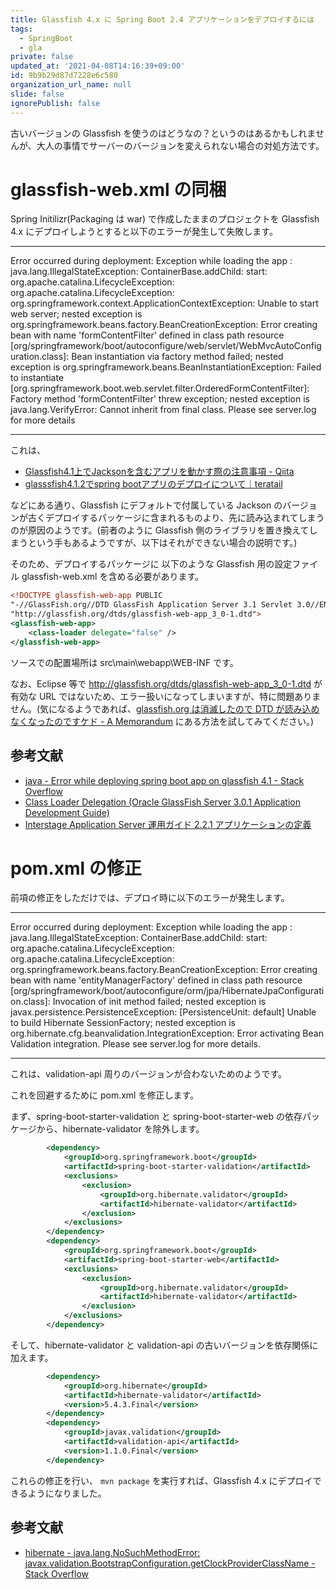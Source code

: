 ```yaml
---
title: Glassfish 4.x に Spring Boot 2.4 アプリケーションをデプロイするには
tags:
  - SpringBoot
  - gla
private: false
updated_at: '2021-04-08T14:16:39+09:00'
id: 9b9b29d87d7228e6c580
organization_url_name: null
slide: false
ignorePublish: false
---
```

古いバージョンの Glassfish を使うのはどうなの？というのはあるかもしれませんが、大人の事情でサーバーのバージョンを変えられない場合の対処方法です。

# glassfish-web.xml の同梱

Spring Initilizr(Packaging は war) で作成したままのプロジェクトを Glassfish 4.x にデプロイしようとすると以下のエラーが発生して失敗します。

---

Error occurred during deployment: Exception while loading the app : java.lang.IllegalStateException: ContainerBase.addChild: start: org.apache.catalina.LifecycleException: org.apache.catalina.LifecycleException: org.springframework.context.ApplicationContextException: Unable to start web server; nested exception is org.springframework.beans.factory.BeanCreationException: Error creating bean with name 'formContentFilter' defined in class path resource [org/springframework/boot/autoconfigure/web/servlet/WebMvcAutoConfiguration.class]: Bean instantiation via factory method failed; nested exception is org.springframework.beans.BeanInstantiationException: Failed to instantiate [org.springframework.boot.web.servlet.filter.OrderedFormContentFilter]: Factory method 'formContentFilter' threw exception; nested exception is java.lang.VerifyError: Cannot inherit from final class. Please see server.log for more details

---

これは、

- [Glassfish4.1上でJacksonを含むアプリを動かす際の注意事項 - Qiita](https://qiita.com/yukyu2nd/items/ca3c46b0075106ebc4b2)
- [glasssfish4.1.2でspring bootアプリのデプロイについて｜teratail](https://teratail.com/questions/185325)

などにある通り、Glassfish にデフォルトで付属している Jackson のバージョンが古くデプロイするパッケージに含まれるものより、先に読み込まれてしまうのが原因のようです。(前者のように Glassfish 側のライブラリを置き換えてしまうという手もあるようですが、以下はそれができない場合の説明です。)

そのため、デプロイするパッケージに 以下のような Glassfish 用の設定ファイル glassfish-web.xml を含める必要があります。

```xml
<!DOCTYPE glassfish-web-app PUBLIC
"-//GlassFish.org//DTD GlassFish Application Server 3.1 Servlet 3.0//EN"
"http://glassfish.org/dtds/glassfish-web-app_3_0-1.dtd">
<glassfish-web-app>
	<class-loader delegate="false" />
</glassfish-web-app>
```

ソースでの配置場所は src\main\webapp\WEB-INF です。

なお、Eclipse 等で http://glassfish.org/dtds/glassfish-web-app_3_0-1.dtd が有効な URL ではないため、エラー扱いになってしまいますが、特に問題ありません。(気になるようであれば、[glassfish.org は消滅したので DTD が読み込めなくなったのですケド - A Memorandum](https://blog1.mammb.com/entry/2018/02/20/124236) にある方法を試してみてください。)

## 参考文献

- [java - Error while deploying spring boot app on glassfish 4.1 - Stack Overflow](https://stackoverflow.com/questions/59069204/error-while-deploying-spring-boot-app-on-glassfish-4-1)
- [Class Loader Delegation (Oracle GlassFish Server 3.0.1 Application Development Guide) ](https://docs.oracle.com/cd/E19798-01/821-1752/beagb/index.html)
- [Interstage Application Server 運用ガイド 2.2.1 アプリケーションの定義](https://software.fujitsu.com/jp/manual/manualfiles/m120022/b1wd3166/01z200/b3166-00-02-02-01.html)

# pom.xml の修正

前項の修正をしただけでは、デプロイ時に以下のエラーが発生します。

---

Error occurred during deployment: Exception while loading the app : java.lang.IllegalStateException: ContainerBase.addChild: start: org.apache.catalina.LifecycleException: org.apache.catalina.LifecycleException: org.springframework.beans.factory.BeanCreationException: Error creating bean with name 'entityManagerFactory' defined in class path resource [org/springframework/boot/autoconfigure/orm/jpa/HibernateJpaConfiguration.class]: Invocation of init method failed; nested exception is javax.persistence.PersistenceException: [PersistenceUnit: default] Unable to build Hibernate SessionFactory; nested exception is org.hibernate.cfg.beanvalidation.IntegrationException: Error activating Bean Validation integration. Please see server.log for more details.

---

これは、validation-api 周りのバージョンが合わないためのようです。

これを回避するために pom.xml を修正します。

まず、spring-boot-starter-validation と spring-boot-starter-web の依存パッケージから、hibernate-validator を除外します。

```xml
		<dependency>
			<groupId>org.springframework.boot</groupId>
			<artifactId>spring-boot-starter-validation</artifactId>
	  		<exclusions>
		  		<exclusion>
		  			<groupId>org.hibernate.validator</groupId>
		  			<artifactId>hibernate-validator</artifactId>
		  		</exclusion>
	  		</exclusions>
		</dependency>
		<dependency>
			<groupId>org.springframework.boot</groupId>
			<artifactId>spring-boot-starter-web</artifactId>
	  		<exclusions>
		  		<exclusion>
		  			<groupId>org.hibernate.validator</groupId>
		  			<artifactId>hibernate-validator</artifactId>
		  		</exclusion>
	  		</exclusions>
		</dependency>
```

そして、hibernate-validator と validation-api の古いバージョンを依存関係に加えます。

```xml
	  	<dependency>
	  		<groupId>org.hibernate</groupId>
	  		<artifactId>hibernate-validator</artifactId>
	  		<version>5.4.3.Final</version>
	  	</dependency>
	  	<dependency>
	  		<groupId>javax.validation</groupId>
	  		<artifactId>validation-api</artifactId>
	  		<version>1.1.0.Final</version>
	  	</dependency>
```

これらの修正を行い、 `mvn package` を実行すれば、Glassfish 4.x にデプロイできるようになりました。

## 参考文献

- [hibernate - java.lang.NoSuchMethodError: javax.validation.BootstrapConfiguration.getClockProviderClassName - Stack Overflow](https://stackoverflow.com/questions/48323244/java-lang-nosuchmethoderror-javax-validation-bootstrapconfiguration-getclockpro/59950466#59950466)
